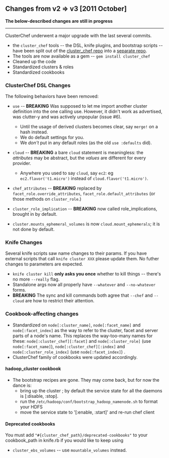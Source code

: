 


## Changes from v2 => v3 [2011 October]

**The below-described changes are still in progress**

_________

ClusterChef underwent a major upgrade with the last several commits.

* the `cluster_chef` tools -- the DSL, knife plugins, and bootstrap scripts -- have been split out of the  [cluster_chef repo](http://github.com/infochimps/cluster_chef) into a [separate repo](http://github.com/infochimps/cluster_chef-tools).
* The tools are now available as a gem -- `gem install cluster_chef`
* Cleaned up the code
* Standardized clusters & roles
* Standardized cookbooks

### ClusterChef DSL Changes

The following behaviors have been removed:

* `use` -- **BREAKING** Was supposed to let me import another cluster definition into the one calling use. However, it didn't work as advertised, was clutter-y and was actively unpopular (issue #6). 
  - Until the usage of derived clusters becomes clear, say `merge!` on a hash instead.
  - We do default settings for you.
  - We *don't* put in any default roles (as the old `use :defaults` did).

* `cloud` -- **BREAKING** a bare `cloud` statement is meaningless: the *attributes* may be abstract, but the *values* are different for every provider. 
  - Anywhere you used to say `cloud`, say `ec2`: eg `ec2.flavor('t1.micro')` instead of `cloud.flavor('t1.micro')`.

* `chef_attributes` -- **BREAKING** replaced by `facet_role.override_attributes`, `facet_role.default_attributes` (or those methods on `cluster_role`.)

* `cluster_role_implication` -- **BREAKING** now called role_implications, brought in by default.

* `cluster.mounts_ephemeral_volumes` is now `cloud.mount_ephemerals`; it is not done by default.

### Knife Changes

Several knife scripts saw name changes to their params. If you have external scripts that call `knife cluster XXX` please update them. No futher changes to parameters are expected.

* `knife cluster kill` **only asks you once** whether to kill things -- there's no more `--really` flag.
* Standalone args now all properly have `--whatever` and `--no-whatever` forms.
* **BREAKING** The sync and kill commands both agree that `--chef` and `--cloud` are how to restrict their attention.


### Cookbook-affecting changes

* Standardized on `node[:cluster_name]`, `node[:facet_name]` and `node[:facet_index]` as the way to refer to the cluster, facet and server parts of a node's name. This replaces the way-too-many names for these: `node[:cluster_chef][:facet]` and `node[:cluster_role]` (use `node[:facet_name]`), `node[:cluster_chef][:index]` and `node[:cluster_role_index]` (use `node[:facet_index]`) .
* ClusterChef family of cookbooks were updated accordingly.

#### hadoop_cluster cookbook

* The bootstrap recipes are gone. They may come back, but for now the dance is:
  - bring up the cluster ; by default the service state for all the daemons is [:disable, :stop].
  - run the `/etc/hadoop/conf/bootstrap_hadoop_namenode.sh` to format your HDFS
  - move the service state to '[:enable, :start]' and re-run chef client
  

#### Deprecated cookbooks

You must add `"#{cluster_chef_path}/deprecated-cookbooks"` to your cookbook_path in knife.rb if you would like to keep using

* `cluster_ebs_volumes` -- use `mountable_volumes` instead.

